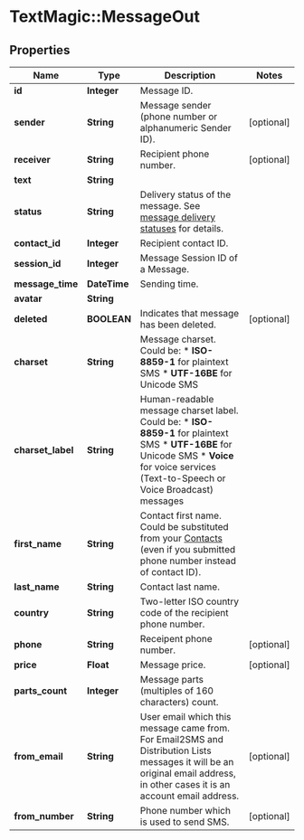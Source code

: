 # TextMagic::MessageOut

## Properties
Name | Type | Description | Notes
------------ | ------------- | ------------- | -------------
**id** | **Integer** | Message ID. | 
**sender** | **String** | Message sender (phone number or alphanumeric Sender ID). | [optional] 
**receiver** | **String** | Recipient phone number. | [optional] 
**text** | **String** |  | 
**status** | **String** | Delivery status of the message. See [message delivery statuses](http://docs.textmagictesting.com/#section/Delivery-status-codes) for details.  | 
**contact_id** | **Integer** | Recipient contact ID. | 
**session_id** | **Integer** | Message Session ID of a Message. | 
**message_time** | **DateTime** | Sending time. | 
**avatar** | **String** |  | 
**deleted** | **BOOLEAN** | Indicates that message has been deleted. | [optional] 
**charset** | **String** | Message charset. Could be: *   **ISO-8859-1** for plaintext SMS *   **UTF-16BE** for Unicode SMS  | 
**charset_label** | **String** | Human-readable message charset label. Could be: *   **ISO-8859-1** for plaintext SMS *   **UTF-16BE** for Unicode SMS *   **Voice** for voice services (Text-to-Speech or Voice Broadcast) messages  | 
**first_name** | **String** | Contact first name. Could be substituted from your [Contacts](http://docs.textmagictesting.com/#tag/Contacts) (even if you submitted phone number instead of contact ID).  | 
**last_name** | **String** | Contact last name. | 
**country** | **String** | Two-letter ISO country code of the recipient phone number.  | 
**phone** | **String** | Receipent phone number. | [optional] 
**price** | **Float** | Message price. | [optional] 
**parts_count** | **Integer** | Message parts (multiples of 160 characters) count. | 
**from_email** | **String** | User email which this message came from. For Email2SMS and Distribution Lists messages it will be an original email address, in other cases it is an account email address. | [optional] 
**from_number** | **String** | Phone number which is used to send SMS. | [optional] 


